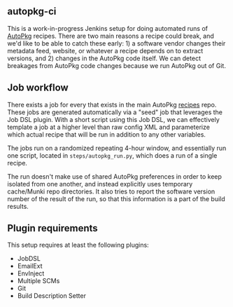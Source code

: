 ## autopkg-ci

This is a work-in-progress Jenkins setup for doing automated runs of [AutoPkg](https://github.com/autopkg/autopkg) recipes. There are two main reasons a recipe could break, and we'd like to be able to catch these early: 1) a software vendor changes their metadata feed, website, or whatever a recipe depends on to extract versions, and 2) changes in the AutoPkg code itself. We can detect breakages from AutoPkg code changes because we run AutoPkg out of Git.

## Job workflow

There exists a job for every that exists in the main AutoPkg [recipes](https://github.com/autopkg/recipes) repo. These jobs are generated automatically via a "seed" job that leverages the Job DSL plugin. With a short script using this Job DSL, we can effectively template a job at a higher level than raw config XML and parameterize which actual recipe that will be run in addition to any other variables.

The jobs run on a randomized repeating 4-hour window, and essentially run one script, located in `steps/autopkg_run.py`, which does a run of a single recipe.

The run doesn't make use of shared AutoPkg preferences in order to keep isolated from one another, and instead explicitly uses temporary cache/Munki repo directories. It also tries to report the software version number of the result of the run, so that this information is a part of the build results.

## Plugin requirements

This setup requires at least the following plugins:

- JobDSL
- EmailExt
- EnvInject
- Multiple SCMs
- Git
- Build Description Setter
